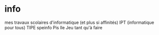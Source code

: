 # info
mes travaux scolaires d'informatique (et plus si affinités)
IPT (informatique pour tous)
TIPE
speinfo
Pis lle Jeu tant qu'à faire
